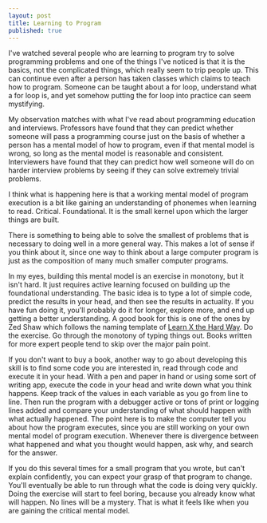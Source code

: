 ```yaml
---
layout: post
title: Learning to Program
published: true
---
```


I've watched several people who are learning to program try to solve programming problems and one of the things I've noticed is that it is the basics, not the complicated things, which really seem to trip people up. This can continue even after a person has taken classes which claims to teach how to program. Someone can be taught about a for loop, understand what a for loop is, and yet somehow putting the for loop into practice can seem mystifying.

My observation matches with what I've read about programming education and interviews. Professors have found that they can predict whether someone will pass a programming course just on the basis of whether a person has a mental model of how to program, even if that mental model is wrong, so long as the mental model is reasonable and consistent. Interviewers have found that they can predict how well someone will do on harder interview problems by seeing if they can solve extremely trivial problems.

I think what is happening here is that a working mental model of program execution is a bit like gaining an understanding of phonemes when learning to read. Critical. Foundational. It is the small kernel upon which the larger things are built.

There is something to being able to solve the smallest of problems that is necessary to doing well in a more general way. This makes a lot of sense if you think about it, since one way to think about a large computer program is just as the composition of many much smaller computer programs.

In my eyes, building this mental model is an exercise in monotony, but it isn't hard. It just requires active learning focused on building up the foundational understanding. The basic idea is to type a lot of simple code, predict the results in your head, and then see the results in actuality. If you have fun doing it, you'll probably do it for longer, explore more, and end up getting a better understanding. A good book for this is one of the ones by Zed Shaw which follows the naming template of [Learn X the Hard Way](https://shop.learncodethehardway.org/). Do the exercise. Go through the monotony of typing things out. Books written for more expert people tend to skip over the major pain point.

If you don't want to buy a book, another way to go about developing this skill is to find some code you are interested in, read through code and execute it in your head. With a pen and paper in hand or using some sort of writing app, execute the code in your head and write down what you think happens. Keep track of the values in each variable as you go from line to line. Then run the program with a debugger active or tons of print or logging lines added and compare your understanding of what should happen with what actually happened. The point here is to make the computer tell you about how the program executes, since you are still working on your own mental model of program execution. Whenever there is divergence between what happened and what you thought would happen, ask why, and search for the answer.

If you do this several times for a small program that you wrote, but can't explain confidently, you can expect your grasp of that program to change. You'll eventually be able to run through what the code is doing very quickly. Doing the exercise will start to feel boring, because you already know what will happen. No lines will be a mystery. That is what it feels like when you are gaining the critical mental model.
